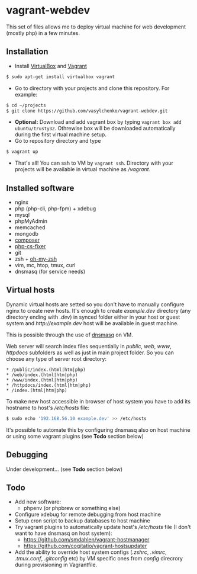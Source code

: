 vagrant-webdev
==============

This set of files allows me to deploy virtual machine for web development (mostly php) in a few minutes.

Installation
------------

* Install [VirtualBox](https://www.virtualbox.org/) and [Vagrant](http://www.vagrantup.com/)
```bash
$ sudo apt-get install virtualbox vagrant
```
* Go to directory with your projects and clone this repository. For example:
```bash
$ cd ~/projects
$ git clone https://github.com/vasylchenko/vagrant-webdev.git
```
* __Optional:__ Download and add vagrant box by typing ```vagrant box add ubuntu/trusty32```. Othrewise box will be downloaded automatically during the first virtual machine setup.
* Go to repository directory and type
```bash
$ vagrant up
```
* That's all! You can ssh to VM by ```vagrant ssh```. Directory with your projects will be available in virtual machine as _/vagrant_.

Installed software
------------------

* nginx
* php (php-cli, php-fpm) + xdebug
* mysql
* phpMyAdmin
* memcached
* mongodb
* [composer](https://getcomposer.org/)
* [php-cs-fixer](https://github.com/fabpot/PHP-CS-Fixer)
* git
* zsh + [oh-my-zsh](https://github.com/robbyrussell/oh-my-zsh)
* vim, mc, htop, tmux, curl
* dnsmasq (for service needs)

Virtual hosts
---------------

Dynamic virtual hosts are setted so you don't have to manually configure nginx to create new hosts. It's enough to create _example.dev_ directory (any directory ending with _.dev_) in synced folder either in your host or guest system and _http://example.dev_ host will be available in guest machine.

This is possible through the use of [dnsmasq](http://www.thekelleys.org.uk/dnsmasq/doc.html) on VM.

Web server will search index files sequentially in _public_, _web_, _www_, _httpdocs_ subfolders as well as just in main project folder. So you can choose any type of server root directory:

    * /public/index.(html|htm|php)
    * /web/index.(html|htm|php)
    * /www/index.(html|htm|php)
    * /httpdocs/index.(html|htm|php)
    * /index.(html|htm|php)

To make new host accessible in browser of host system you have to add its hostname to host's _/etc/hosts_ file:

```bash
$ sudo echo '192.168.56.10 example.dev' >> /etc/hosts
```

It's possible to automate this by configuring dnsmasq also on host machine or using some vagrant plugins (see __Todo__ section below)

Debugging
---------

Under development... (see __Todo__ section below)

Todo
----

* Add new software:
    * phpenv (or phpbrew or something else)
* Configure xdebug for remote debugging from host machine
* Setup cron script to backup databases to host machine
* Try vagrant plugins to automatically update host's _/etc/hosts_ file (I don't want to have dnsmasq on host system):
    * https://github.com/smdahlen/vagrant-hostmanager
    * https://github.com/cogitatio/vagrant-hostsupdater
* Add the ability to override host system configs (_.zshrc_, _.vimrc_, _.tmux.conf_, _.gitconfig_ etc) by VM specific ones from _config_ direcrory during provisioning in Vagrantfile.